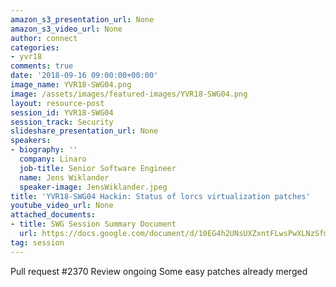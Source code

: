 ```yaml
---
amazon_s3_presentation_url: None
amazon_s3_video_url: None
author: connect
categories:
- yvr18
comments: true
date: '2018-09-16 09:00:00+00:00'
image_name: YVR18-SWG04.png
image: /assets/images/featured-images/YVR18-SWG04.png
layout: resource-post
session_id: YVR18-SWG04
session_track: Security
slideshare_presentation_url: None
speakers:
- biography: ''
  company: Linaro
  job-title: Senior Software Engineer
  name: Jens Wiklander
  speaker-image: JensWiklander.jpeg
title: 'YVR18-SWG04 Hackin: Status of lorcs virtualization patches'
youtube_video_url: None
attached_documents:
- title: SWG Session Summary Document
  url: https://docs.google.com/document/d/10EG4h2UNsUXZxntFLwsPwXLNzSfmgMsHXU4y2MYKmH8/
tag: session
---
```


Pull request #2370
Review ongoing
Some easy patches already merged